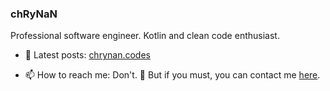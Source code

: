 ### chRyNaN
Professional software engineer. Kotlin and clean code enthusiast.

- 📰 Latest posts: [chrynan.codes](https://chrynan.codes)

- 📫 How to reach me: 
Don't. 🤣 But if you must, you can contact me [here](https://chrynan.codes/contact/).
